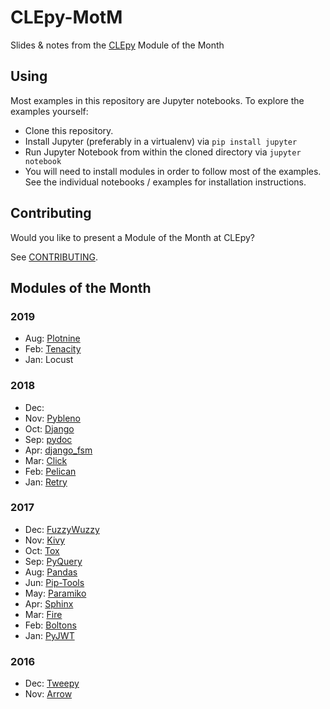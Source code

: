 # CLEpy-MotM

Slides & notes from the [CLEpy](http://clepy.org/) Module of the Month

## Using

Most examples in this repository are Jupyter notebooks. To explore the examples
yourself:

- Clone this repository.
- Install Jupyter (preferably in a virtualenv) via `pip install jupyter`
- Run Jupyter Notebook from within the cloned directory via `jupyter notebook`
- You will need to install modules in order to follow most of the examples. See the individual notebooks / examples for installation instructions.

## Contributing

Would you like to present a Module of the Month at CLEpy?

See [CONTRIBUTING](CONTRIBUTING.md).

## Modules of the Month

### 2019

- Aug: [Plotnine](Plotnine/)
- Feb: [Tenacity](Tenacity/)
- Jan: Locust

### 2018

- Dec:
- Nov: [Pybleno](pybleno/)
- Oct: [Django](Django/)
- Sep: [pydoc](pydoc/)
- Apr: [django_fsm](django_fsm/)
- Mar: [Click](Click/Click.md)
- Feb: [Pelican](Pelican/Pelican.md)
- Jan: [Retry](Retry/Retry.ipynb)

### 2017

- Dec: [FuzzyWuzzy](FuzzyWuzzy/FuzzyWuzzy.ipynb)
- Nov: [Kivy](Kivy/Kivy.ipynb)
- Oct: [Tox](Tox/Tox.ipynb)
- Sep: [PyQuery](PyQuery/PyQuery-MotM.ipynb)
- Aug: [Pandas](Pandas/Pandas-motm.ipynb)
- Jun: [Pip-Tools](Pip-Tools/Pip-Tools.ipynb)
- May: [Paramiko](Paramiko/paramiko-motm.ipynb)
- Apr: [Sphinx](Sphinx/sphinx.ipynb)
- Mar: [Fire](Fire/Fire.ipynb)
- Feb: [Boltons](Boltons/Boltons.ipynb)
- Jan: [PyJWT](PyJWT/PyJWT.ipynb)

### 2016

- Dec: [Tweepy](Tweepy/Tweepy.ipynb)
- Nov: [Arrow](Arrow/Arrow.ipynb)
